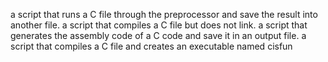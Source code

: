 a script that runs a C file through the preprocessor and save the result into another file.
 a script that compiles a C file but does not link.
 a script that generates the assembly code of a C code and save it in an output file.
a script that compiles a C file and creates an executable named cisfun
